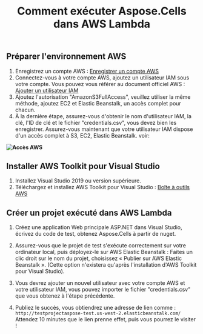 ﻿---
title: Comment exécuter Aspose.Cells dans AWS Lambda
type: docs
description: Intégrez la fonctionnalité Aspose.Cells dans votre application à l'aide de Docker, quelle que soit la technologie de votre pile de développement. Apprenez à utiliser Aspose .Cells dans un conteneur Docker
weight: 141
url: /fr/net/how-to-run-aspose-cells-in-aws-lambda/
---
## Préparer l'environnement AWS

1.  Enregistrez un compte AWS :
[Enregistrer un compte AWS](https://aws.amazon.com/)
1. Connectez-vous à votre compte AWS, ajoutez un utilisateur IAM sous votre compte. Vous pouvez vous référer au document officiel AWS :
[Ajouter un utilisateur IAM](https://docs.aws.amazon.com/IAM/latest/UserGuide/getting-started_create-admin-group.html)
1. Ajoutez l'autorisation "AmazonS3FullAccess", veuillez utiliser la même méthode, ajoutez EC2 et Elastic Beanstalk, un accès complet pour chacun.
1. À la dernière étape, assurez-vous d'obtenir le nom d'utilisateur IAM, la clé, l'ID de clé et le fichier "credentials.csv", vous devez bien les enregistrer.
 Assurez-vous maintenant que votre utilisateur IAM dispose d'un accès complet à S3, EC2, Elastic Beanstalk. voir:
   
**![Accès AWS](AwsAccess.png)**

## Installer AWS Toolkit pour Visual Studio

1. Installez Visual Studio 2019 ou version supérieure.
1.  Téléchargez et installez AWS Toolkit pour Visual Studio :
[Boîte à outils AWS](https://aws.amazon.com/visualstudio/)

## Créer un projet exécuté dans AWS Lambda

1. Créez une application Web principale ASP.NET dans Visual Studio, écrivez du code de test, obtenez Aspose.Cells à partir de nuget.

1. Assurez-vous que le projet de test s'exécute correctement sur votre ordinateur local, puis déployez-le sur AWS Elastic Beanstalk :
Faites un clic droit sur le nom du projet, choisissez « Publier sur AWS Elastic Beanstalk ». (Cette option n'existera qu'après l'installation d'AWS Toolkit pour Visual Studio).
1.  Vous devrez ajouter un nouvel utilisateur avec votre compte AWS et votre utilisateur IAM, vous pouvez importer le fichier "credentials.csv" que vous obtenez à l'étape précédente.
1. Publiez le succès, vous obtiendrez une adresse de lien comme : `http://testprojectaspose-test.us-west-2.elasticbeanstalk.com/`
 Attendez 10 minutes que le lien prenne effet, puis vous pourrez le visiter !
